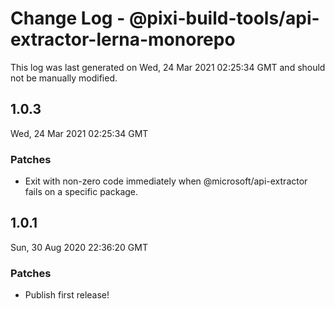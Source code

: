 # Change Log - @pixi-build-tools/api-extractor-lerna-monorepo

This log was last generated on Wed, 24 Mar 2021 02:25:34 GMT and should not be manually modified.

## 1.0.3
Wed, 24 Mar 2021 02:25:34 GMT

### Patches

- Exit with non-zero code immediately when @microsoft/api-extractor fails on a specific package.

## 1.0.1
Sun, 30 Aug 2020 22:36:20 GMT

### Patches

- Publish first release!

